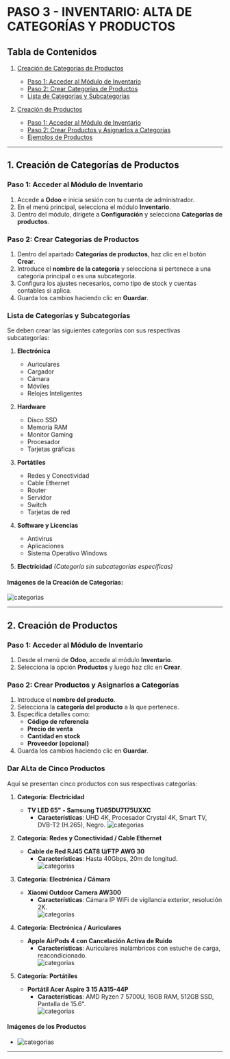 # PASO 3 - INVENTARIO: ALTA DE CATEGORÍAS Y PRODUCTOS

## Tabla de Contenidos

1. [Creación de Categorías de Productos](#1-creación-de-categorías-de-productos)  
   - [Paso 1: Acceder al Módulo de Inventario](#paso-1-acceder-al-módulo-de-inventario)  
   - [Paso 2: Crear Categorías de Productos](#paso-2-crear-categorías-de-productos)  
   - [Lista de Categorías y Subcategorías](#lista-de-categorías-y-subcategorías)  

2. [Creación de Productos](#2-creación-de-productos)  
   - [Paso 1: Acceder al Módulo de Inventario](#paso-1-acceder-al-módulo-de-inventario-1)  
   - [Paso 2: Crear Productos y Asignarlos a Categorías](#paso-2-crear-productos-y-asignarlos-a-categorías)  
   - [Ejemplos de Productos](#ejemplos-de-productos)  

---

## 1. Creación de Categorías de Productos

### Paso 1: Acceder al Módulo de Inventario  

1. Accede a **Odoo** e inicia sesión con tu cuenta de administrador.  
2. En el menú principal, selecciona el módulo **Inventario**.  
3. Dentro del módulo, dirígete a **Configuración** y selecciona **Categorías de productos**.  

### Paso 2: Crear Categorías de Productos  

1. Dentro del apartado **Categorías de productos**, haz clic en el botón **Crear**.  
2. Introduce el **nombre de la categoría** y selecciona si pertenece a una categoría principal o es una subcategoría.  
3. Configura los ajustes necesarios, como tipo de stock y cuentas contables si aplica.  
4. Guarda los cambios haciendo clic en **Guardar**.  

### Lista de Categorías y Subcategorías  

Se deben crear las siguientes categorías con sus respectivas subcategorías:  

1. **Electrónica**  
   - Auriculares  
   - Cargador  
   - Cámara  
   - Móviles  
   - Relojes Inteligentes  

2. **Hardware**  
   - Disco SSD  
   - Memoria RAM  
   - Monitor Gaming  
   - Procesador  
   - Tarjetas gráficas  

3. **Portátiles**  
   - Redes y Conectividad  
   - Cable Ethernet  
   - Router  
   - Servidor  
   - Switch  
   - Tarjetas de red  

4. **Software y Licencias**  
   - Antivirus  
   - Aplicaciones  
   - Sistema Operativo Windows  

5. **Electricidad** *(Categoría sin subcategorías específicas)*  

#### Imágenes de la Creación de Categorías:  
 ![categorias](/site/img/categorias.png)  

---

## 2. Creación de Productos  

### Paso 1: Acceder al Módulo de Inventario  

1. Desde el menú de **Odoo**, accede al módulo **Inventario**.  
2. Selecciona la opción **Productos** y luego haz clic en **Crear**.  

### Paso 2: Crear Productos y Asignarlos a Categorías  

1. Introduce el **nombre del producto**.  
2. Selecciona la **categoría del producto** a la que pertenece.  
3. Especifica detalles como:  
   - **Código de referencia**  
   - **Precio de venta**  
   - **Cantidad en stock**  
   - **Proveedor (opcional)**  
4. Guarda los cambios haciendo clic en **Guardar**.  

### Dar ALta de Cinco Productos  

Aquí se presentan cinco productos con sus respectivas categorías:  

1. **Categoría: Electricidad**  
   - **TV LED 65" - Samsung TU65DU7175UXXC**  
     - **Características**: UHD 4K, Procesador Crystal 4K, Smart TV, DVB-T2 (H.265), Negro.
![categorias](/site/img/tv.png)

2. **Categoría: Redes y Conectividad / Cable Ethernet**  
   - **Cable de Red RJ45 CAT8 U/FTP AWG 30**  
     - **Características**: Hasta 40Gbps, 20m de longitud.  
![categorias](/site/img/cable.png)

3. **Categoría: Electrónica / Cámara**  
   - **Xiaomi Outdoor Camera AW300**  
     - **Características**: Cámara IP WiFi de vigilancia exterior, resolución 2K.  
![categorias](/site/img/camara.png)

4. **Categoría: Electrónica / Auriculares**  
   - **Apple AirPods 4 con Cancelación Activa de Ruido**  
     - **Características**: Auriculares inalámbricos con estuche de carga, reacondicionado.  
![categorias](/site/img/airpods.png)

5. **Categoría: Portátiles**  
   - **Portátil Acer Aspire 3 15 A315-44P**  
     - **Características**: AMD Ryzen 7 5700U, 16GB RAM, 512GB SSD, Pantalla de 15.6".  
![categorias](/site/img/portatil.png)

#### Imágenes de los Productos  
- ![categorias](/site/img/productos.png)   

---

 

